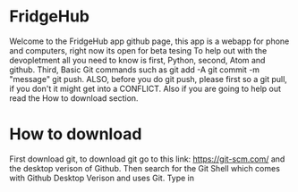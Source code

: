 # FridgeHub
Welcome to the FridgeHub app github page, this app is a webapp for phone and computers, right now its open for beta tesing
To help out with the devopletment all you need to know is first, Python, second, Atom and github. Third, Basic Git commands such as git add -A git commit -m "message" git push. ALSO, before you do git push, please first so a git pull, if you don't it might get into a CONFLICT. Also if you are going to help out read the How to download section.

# How to download
First download git, to download git go to this link: https://git-scm.com/ and the desktop verison of Github. Then search for the Git Shell which comes with Github Desktop Verison and uses Git. Type in
